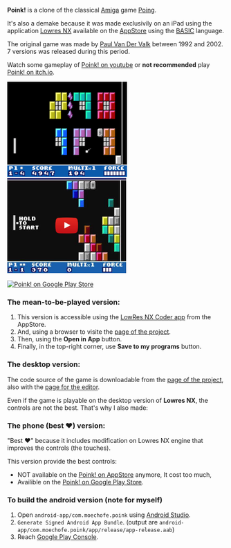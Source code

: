 **Poink!** is a clone of the classical [Amiga](https://en.wikipedia.org/wiki/Amiga) game [Poing](https://www.lemonamiga.com/games/details.php?id=3839).

It's also a demake because it was made exclusivily on an iPad using the application [Lowres NX](https://lowresnx.inutilis.com/) available on the [AppStore](https://apps.apple.com/us/app/lowres-nx-coder/id1318884577) using the [BASIC](https://en.wikipedia.org/wiki/BASIC) language.

The original game was made by [Paul Van Der Valk](https://www.lemonamiga.com/games/list.php?list_people=Paul%20van%20der%20Valk) between 1992 and 2002. 7 versions was released during this period.

Watch some gameplay of [Poink! on youtube](https://www.youtube.com/watch?v=vfQR5yUmGb) or
**not recommended** play [Poink! on itch.io](https://moechofe.itch.io/poink).

<img src="https://github.com/moechofe/lowresnx-poink/blob/a2a9967dd78d1994b2b9b00825bae2b35a448cfe/itch.io/cover.png" width=auto height=220 /> <a href="https://www.youtube.com/watch?v=vfQR5yUmGbQ"><img src="https://github.com/moechofe/lowresnx-poink/blob/61eb06177de80a44e0ac40f7e6adfcf823522d80/.github/youtube-cover.jpg" width=auto height=220 /></a>

[<img src="https://play.google.com/intl/en_us/badges/images/generic/en_badge_web_generic.png" alt="Poink! on Google Play Store" height=80>](https://play.google.com/store/apps/details?id=com.moechofe.poink)

### The mean-to-be-played version:

1. This version is accessible using the [LowRes NX Coder app](https://apps.apple.com/us/app/lowres-nx-coder/id1318884577) from the AppStore.
2. And, using a browser to visite the [page of the project](https://lowresnx.inutilis.com/topic.php?id=31).
3. Then, using the **Open in App** button.
4. Finally, in the top-right corner, use **Save to my programs** button.

### The desktop version:

The code source of the game is downloadable from the [page of the project](https://lowresnx.inutilis.com/topic.php?id=31), also with the [page for the editor](https://lowresnx.inutilis.com/topic.php?id=136).

Even if the game is playable on the desktop version of **Lowres NX**, the controls are not the best. That's why I also made:

### The phone (best ❤️) version:

"Best ❤️" because it includes modification on Lowres NX engine that improves the controls (the touches).

This version provide the best controls: 
- NOT available on the [Poink! on AppStore](https://apps.apple.com/app/id1580770937) anymore, It cost too much,
- Availible on the [Poink! on Google Play Store](https://play.google.com/store/apps/details?id=com.moechofe.poink).

### To build the android version (note for myself)

1. Open `android-app/com.moechofe.poink` using [Android Studio](https://developer.android.com/studio).
2. `Generate Signed Android App Bundle`. (output are `android-app/com.moechofe.poink/app/release/app-release.aab`)
3. Reach [Google Play Console](https://play.google.com/console/).
